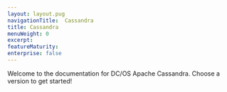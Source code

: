 ```yaml
---
layout: layout.pug
navigationTitle:  Cassandra
title: Cassandra
menuWeight: 0
excerpt:
featureMaturity:
enterprise: false
---
```


Welcome to the documentation for DC/OS Apache Cassandra. Choose a version to get started!
